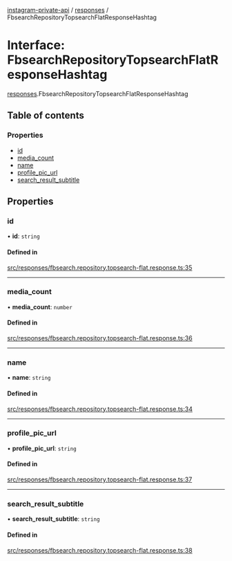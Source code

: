 [instagram-private-api](../../README.md) / [responses](../../modules/responses.md) / FbsearchRepositoryTopsearchFlatResponseHashtag

# Interface: FbsearchRepositoryTopsearchFlatResponseHashtag

[responses](../../modules/responses.md).FbsearchRepositoryTopsearchFlatResponseHashtag

## Table of contents

### Properties

- [id](FbsearchRepositoryTopsearchFlatResponseHashtag.md#id)
- [media\_count](FbsearchRepositoryTopsearchFlatResponseHashtag.md#media_count)
- [name](FbsearchRepositoryTopsearchFlatResponseHashtag.md#name)
- [profile\_pic\_url](FbsearchRepositoryTopsearchFlatResponseHashtag.md#profile_pic_url)
- [search\_result\_subtitle](FbsearchRepositoryTopsearchFlatResponseHashtag.md#search_result_subtitle)

## Properties

### id

• **id**: `string`

#### Defined in

[src/responses/fbsearch.repository.topsearch-flat.response.ts:35](https://github.com/Nerixyz/instagram-private-api/blob/b3351b9/src/responses/fbsearch.repository.topsearch-flat.response.ts#L35)

___

### media\_count

• **media\_count**: `number`

#### Defined in

[src/responses/fbsearch.repository.topsearch-flat.response.ts:36](https://github.com/Nerixyz/instagram-private-api/blob/b3351b9/src/responses/fbsearch.repository.topsearch-flat.response.ts#L36)

___

### name

• **name**: `string`

#### Defined in

[src/responses/fbsearch.repository.topsearch-flat.response.ts:34](https://github.com/Nerixyz/instagram-private-api/blob/b3351b9/src/responses/fbsearch.repository.topsearch-flat.response.ts#L34)

___

### profile\_pic\_url

• **profile\_pic\_url**: `string`

#### Defined in

[src/responses/fbsearch.repository.topsearch-flat.response.ts:37](https://github.com/Nerixyz/instagram-private-api/blob/b3351b9/src/responses/fbsearch.repository.topsearch-flat.response.ts#L37)

___

### search\_result\_subtitle

• **search\_result\_subtitle**: `string`

#### Defined in

[src/responses/fbsearch.repository.topsearch-flat.response.ts:38](https://github.com/Nerixyz/instagram-private-api/blob/b3351b9/src/responses/fbsearch.repository.topsearch-flat.response.ts#L38)
